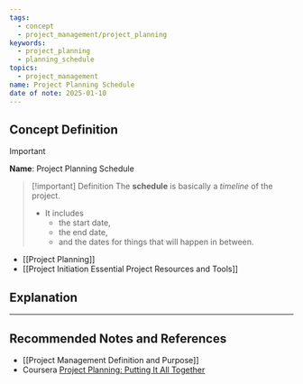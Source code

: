 ```yaml
---
tags:
  - concept
  - project_management/project_planning
keywords:
  - project_planning
  - planning_schedule
topics:
  - project_management
name: Project Planning Schedule
date of note: 2025-01-10
---
```


## Concept Definition

>[!important]
>**Name**: Project Planning Schedule

>[!important] Definition
>The **schedule** is basically a *timeline* of the project. 
>- It includes 
>	- the start date, 
>	- the end date, 
>	- and the dates for things that will happen in between.

- [[Project Planning]]
- [[Project Initiation Essential Project Resources and Tools]]





## Explanation








-----------
##  Recommended Notes and References


- [[Project Management Definition and Purpose]]
- Coursera [Project Planning: Putting It All Together](https://www.coursera.org/learn/project-planning-google/home/welcome)